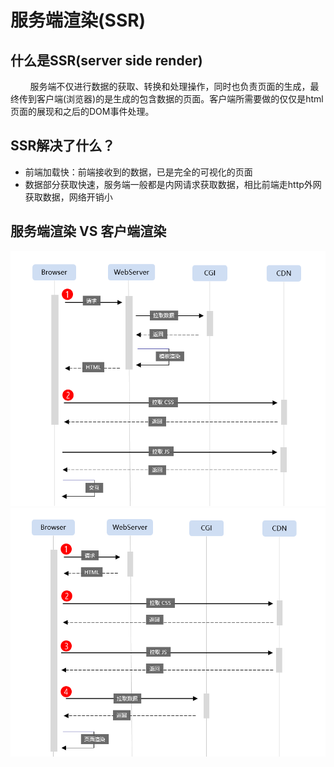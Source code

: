 # 服务端渲染(SSR)

## 什么是SSR(server side render)
&nbsp;&nbsp;&nbsp;&nbsp;&nbsp;&nbsp;&nbsp;&nbsp;服务端不仅进行数据的获取、转换和处理操作，同时也负责页面的生成，最终传到客户端(浏览器)的是生成的包含数据的页面。客户端所需要做的仅仅是html页面的展现和之后的DOM事件处理。
## SSR解决了什么？
* 前端加载快：前端接收到的数据，已是完全的可视化的页面
* 数据部分获取快速，服务端一般都是内网请求获取数据，相比前端走http外网获取数据，网络开销小

## 服务端渲染 VS 客户端渲染
<img src="https://github.com/zhaocancsu/content/blob/master/0523-2.png" width="600" />
<img src="https://github.com/zhaocancsu/content/blob/master/0523-1.png" width="600" />

